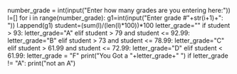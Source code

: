 number_grade = int(input("Enter how many grades are you entering here:"))
l=[]
for i in range(number_grade):
    g1=int(input("Enter grade #"+str(i+1)+": "))
    l.append(g1)
student=(sum(l)/(len(l)*100))*100
letter_grade=""
if student > 93:
    letter_grade="A"
elif student > 79 and student <= 92.99:
    letter_grade="B"
elif student > 73 and student  <= 78.99:
    letter_grade="C"
elif student > 61.99 and student <= 72.99:
    letter_grade="D"
elif student < 61.99:
    letter_grade = "F"
    print("You Got a "+letter_grade+" ")
if letter_grade != "A":
    print("not an A")
